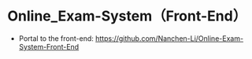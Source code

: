 # Online_Exam-System（Front-End）


+ Portal to the front-end: https://github.com/Nanchen-Li/Online-Exam-System-Front-End
